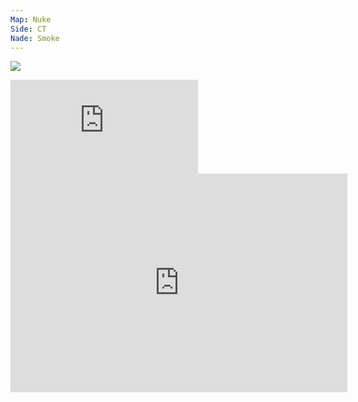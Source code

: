 ```yaml
---
Map: Nuke
Side: CT
Nade: Smoke
---
```

![](https://youtu.be/bnbZ_R-QaV8?si=skj2e5sSXp6kX0I8)

<iframe class="grenLineUp" src="https://www.youtube.com/embed/skj2e5sSXp6kX0I8" title="" frameBorder="0"   allow="accelerometer; autoplay; clipboard-write; encrypted-media; gyroscope; picture-in-picture; web-share"  allowFullScreen></iframe>

<iframe width="539" height="350" src="https://www.youtube.com/embed/bnbZ_R-QaV8" title="gla1ve Nuke Smoke is the STRONGEST Smoke on CT Side" frameborder="0" allow="accelerometer; autoplay; clipboard-write; encrypted-media; gyroscope; picture-in-picture; web-share" referrerpolicy="strict-origin-when-cross-origin" allowfullscreen></iframe>